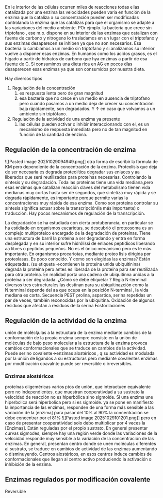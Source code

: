 En le interior de las células ocurren miles de reacciones todas ellas catalizada por una enzima 
las velocidades pueden varia en función de la enzima que la cataliza o su concentración pueden ser modificadas controlando la enzima que las catalizas para que el organismo se adapte a las variaciones del medio ambiente. POr ejmplo. la bacteria que crece sin triptofano , ese m.o. dispone en su interior de las enzimas que catalizan con fuente de carbono y  nitrogeno lo trasladamos en un lugar con el triptofano y sus enzimas desaparecen se inhiben ya que no son necesarios.
Esa bacteria lo cambiamos a un medio sin triptofano y si analizamos su interior vuelve a disponer esas enzimas.
En humanos como los ácidos grasos, es el higado a partir de hidratos de carbono que hya enzimas a partir de esa fuente de C.
Si consumimos una dieta rica en AG en pocos días desaparecen esas enzimas ya que son consumidos por nuestra dieta.

Hay diversos tipos
1. Regulación de la concentración
	1. es respuesta lenta pero de gran magnitud 
	2. esa bacteria que no crece en un medio en ausencia de triptofano pero cuando pasamos a un medio deja de crecer su concentración baja rápidamente, son degradados. Y ↑ en caso que volvamos a un ambiente sin triptófano.
2. Regulación de la actividad de una enzima ya presente
	1. las células pueden activar o inhibir interaccionando con el, es un mecanismo de respuesta inmediata pero no de tan magnitud en función de la cantidad de enzima.

## Regulación de la concentración de enzima
![[Pasted image 20251029094949.png]]
otra forma de escribir la fórmula de KM pero dependiente de la concentración de la enzima.
Proteolisis que deja de ser necesaria es degrada proteolítica degradar sus enlaces y aa liberados que será reutilizados para proteínas necesarias.
Controlando la síntesis y su degradación. Toda las proteínas tiene una vida mediana,pero esas enzimas que catalizan reacción claves del metabolismo  tienen vida medianas muy cortas hasta ser de segundos, que sintetiza muy rápida y se degrada rápidamente, es importante porque permite varias la concentraciones muy rápida de esa enzima.
Como son proteína controlar su síntesis significa actuar sobre la transcripción(la más importante) o traducción.
Hay pocos mecanismos de regulación de la transcripción. 

La degradación se ha estudiada con cierta protuberancia, en particular se ha estidiado en organismos eucariotas, se descubrió el proteosoma es un complejo multiproteico encargado de la degradación de proteínas. Tiene una  estructura de barril la proteína a ser degradando y entra en forma desplegada y en su interior sufre hidrólissi de enlaces peptídicos liberando aa libres o peptidos pequeños. 
No es el único mecanismo pero es le más importante.
En organismos procariotas, mediante proteo lisis dirigida por proteolasas. Es poco conocido.
Y como son elegidas las enzimas? Están etiquetadas. (su etiqueta →contienen la proteína unida ubiquitinina) degrada la proteína pero antes es liberada de la proteína para ser reutilizada para otra proteína. En realidad porta una cadena de ubiquitinna unidas a la proteína a  ser degradada.
¿Cómo se debe etiquetar ?
Regla N-terminal
	diversos tres estructurales las destinan para su ubiquitinazción  como la N.terminal depende del aa que ocupa en la posición N-terminal , la vida mediana es corta.
Secuencia PEST
	prolina, aspartica, serina
	repetidas un par de veces, también reconocidas por la ubiquitina.
Oxidación de algunos residuos
	que afectan a residuos de la serina 
Fosforilaciones

## Regulación de la actividad de la enzima
unión de molécl¡ulas a la estructura de la enzima mediante cambios de la conformación de la propia enzima
sempre  consiste en la unión de moléculas de bajo peso molecular a la estructura de la enzima provoca cambios conformacionales que se traduce en cambios de la actividad.
Puede ser no covalente→enzimas alostéricos , q su actividad es modulada por la unión de ligandos a su estructuras pero mediante covalentes enzimas por modificación coavalnte puede ser reversible o irreversibles.

### Enzimas alostéricos
proteínas oligeméricas varios ptos de unión, que interactuen equivalente pero no independientes, que muestran cooperativdad a su sustrato la velocidad de reacción no es hiperbólica sino sigmoide. 
Si una enzima  une hiperbolica será hiperbolica pero si es sigmoide.
ya se pone en manifiesto la importancia de las enzimas, responden de una forma más sensible a las variación de la [enzima] 
para pasar del 10% al 90% la concentración se debe concentrar por el 81% 
![[Pasted image 20251029101201.png]] 
pero en caso de presentar cooperatividad solo debo multiplicar por 4 veces la [Enzimas].
Están reguladas por el propio sustrato. 
En general presentar curvas sigmodes, siempre hay una región verde donde las variaciones de la velocidad responde muy sensible a la variación de la concentración de las enzimas.
En general, presentan centro donde se unen moléculas diferentes al sustrato, se traduce en cambios de actividad de las enzimas aumentando o disminuyendo.
Centros alostéricos, en esos centros induce cambios de conformacionales que llegan al centro activo produciendo la activación o inhibición de la enzima.

## Enzimas regulados por modificación covalente
Reversible